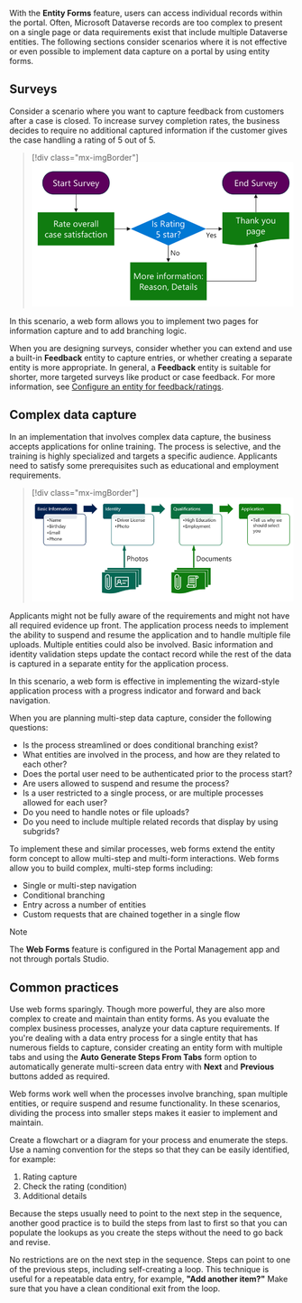 With the **Entity Forms** feature, users can access individual records within the portal. Often, Microsoft Dataverse records are too complex to present on a single page or data requirements exist that include multiple Dataverse entities. The following sections consider scenarios where it is not effective or even possible to implement data capture on a portal by using entity forms.

## Surveys

Consider a scenario where you want to capture feedback from customers after a case is closed. To increase survey completion rates, the business decides to require no additional captured information if the customer gives the case handling a rating of 5 out of 5.

> [!div class="mx-imgBorder"]
> [![Diagram example web form survey flow.](../media/web-form-survey.png)](../media/web-form-survey.png#lightbox)

In this scenario, a web form allows you to implement two pages for information capture and to add branching logic.

When you are designing surveys, consider whether you can extend and use a built-in **Feedback** entity to capture entries, or whether creating a separate entity is more appropriate. In general, a **Feedback** entity is suitable for shorter, more targeted surveys like product or case feedback. For more information, see [Configure an entity for feedback/ratings](https://docs.microsoft.com/powerapps/maker/common-data-service/configure-entity-feedback).

## Complex data capture

In an implementation that involves complex data capture, the business accepts applications for online training. The process is selective, and the training is highly specialized and targets a specific audience. Applicants need to satisfy some prerequisites such as educational and employment requirements.

> [!div class="mx-imgBorder"]
> [![Diagram example web form multi-step application.](../media/web-form-application.png)](../media/web-form-application.png#lightbox)

Applicants might not be fully aware of the requirements and might not have all required evidence up front. The application process needs to implement the ability to suspend and resume the application and to handle multiple file uploads. Multiple entities could also be involved. Basic information and identity validation steps update the contact record while the rest of the data is captured in a separate entity for the application process.

In this scenario, a web form is effective in implementing the wizard-style application process with a progress indicator and forward and back navigation.

When you are planning multi-step data capture, consider the following questions:

- Is the process streamlined or does conditional branching exist?
- What entities are involved in the process, and how are they related to each other?
- Does the portal user need to be authenticated prior to the process start?
- Are users allowed to suspend and resume the process?
- Is a user restricted to a single process, or are multiple processes allowed for each user?
- Do you need to handle notes or file uploads?
- Do you need to include multiple related records that display by using subgrids?

To implement these and similar processes, web forms extend the entity form concept to allow multi-step and multi-form interactions. Web forms allow you to build complex, multi-step forms including:

- Single or multi-step navigation
- Conditional branching
- Entry across a number of entities
- Custom requests that are chained together in a single flow

> [!NOTE]
> The **Web Forms** feature is configured in the Portal Management app and not through portals Studio.

## Common practices

Use web forms sparingly. Though more powerful, they are also more complex to create and maintain than entity forms. As you evaluate the complex business processes, analyze your data capture requirements. If you're dealing with a data entry process for a single entity that has numerous fields to capture, consider creating an entity form with multiple tabs and using the **Auto Generate Steps From Tabs** form option to automatically generate multi-screen data entry with **Next** and **Previous** buttons added as required.

Web forms work well when the processes involve branching, span multiple entities, or require suspend and resume functionality. In these scenarios, dividing the process into smaller steps makes it easier to implement and maintain.

Create a flowchart or a diagram for your process and enumerate the steps. Use a naming convention for the steps so that they can be easily identified, for example: 

1. Rating capture
2. Check the rating (condition)
3. Additional details

Because the steps usually need to point to the next step in the sequence, another good practice is to build the steps from last to first so that you can populate the lookups as you create the steps without the need to go back and revise.

No restrictions are on the next step in the sequence. Steps can point to one of the previous steps, including self-creating a loop. This technique is useful for a repeatable data entry, for example, **"Add another item?"** Make sure that you have a clean conditional exit from the loop.